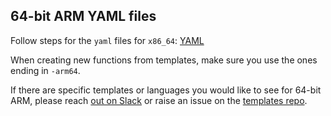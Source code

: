 ## 64-bit ARM YAML files

Follow steps for the `yaml` files for `x86_64`: [YAML](../yaml/)

When creating new functions from templates, make sure you use the ones ending in `-arm64`.

If there are specific templates or languages you would like to see for 64-bit ARM, please reach [out on Slack](https://docs.openfaas.com/community) or raise an issue on the [templates repo](https://github.com/openfaas/templates/).
